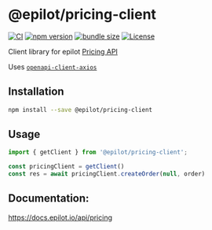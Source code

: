 # @epilot/pricing-client

[![CI](https://github.com/epilot-dev/sdk-js/workflows/CI/badge.svg)](https://github.com/epilot-dev/sdk-js/actions?query=workflow%3ACI)
[![npm version](https://img.shields.io/npm/v/@epilot/pricing-client.svg)](https://www.npmjs.com/package/@epilot/pricing-client)
[![bundle size](https://img.shields.io/bundlephobia/minzip/@epilot/pricing-client?label=gzip%20bundle)](https://bundlephobia.com/package/@epilot/pricing-client)
[![License](http://img.shields.io/:license-mit-blue.svg)](https://github.com/epilot-dev/sdk-js/blob/main/LICENSE)

Client library for epilot [Pricing API](https://docs.epilot.io/api/pricing)

Uses [`openapi-client-axios`](https://github.com/openapistack/openapi-client-axios)

## Installation

```bash
npm install --save @epilot/pricing-client
```

## Usage

```typescript
import { getClient } from '@epilot/pricing-client';

const pricingClient = getClient()
const res = await pricingClient.createOrder(null, order)
```

## Documentation:

https://docs.epilot.io/api/pricing
